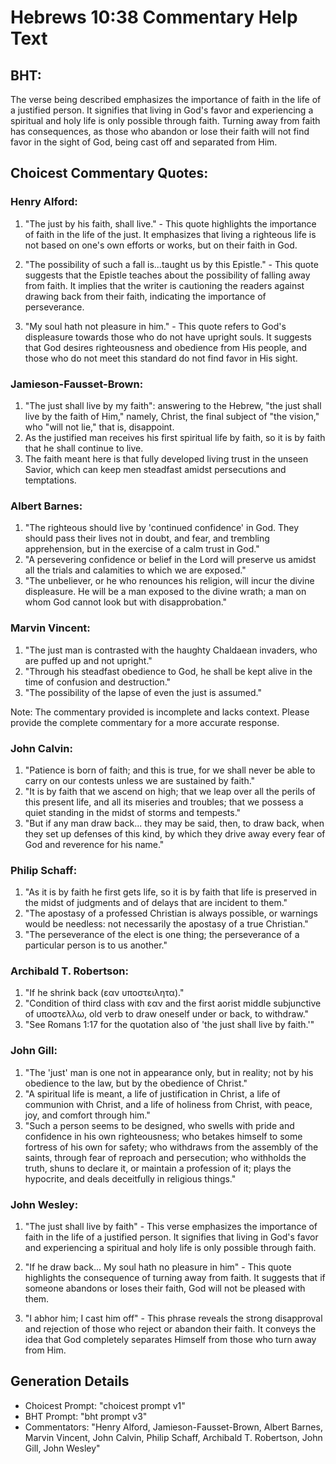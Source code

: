 # Hebrews 10:38 Commentary Help Text

## BHT:
The verse being described emphasizes the importance of faith in the life of a justified person. It signifies that living in God's favor and experiencing a spiritual and holy life is only possible through faith. Turning away from faith has consequences, as those who abandon or lose their faith will not find favor in the sight of God, being cast off and separated from Him.

## Choicest Commentary Quotes:
### Henry Alford:
1. "The just by his faith, shall live." - This quote highlights the importance of faith in the life of the just. It emphasizes that living a righteous life is not based on one's own efforts or works, but on their faith in God.

2. "The possibility of such a fall is...taught us by this Epistle." - This quote suggests that the Epistle teaches about the possibility of falling away from faith. It implies that the writer is cautioning the readers against drawing back from their faith, indicating the importance of perseverance.

3. "My soul hath not pleasure in him." - This quote refers to God's displeasure towards those who do not have upright souls. It suggests that God desires righteousness and obedience from His people, and those who do not meet this standard do not find favor in His sight.

### Jamieson-Fausset-Brown:
1. "The just shall live by my faith": answering to the Hebrew, "the just shall live by the faith of Him," namely, Christ, the final subject of "the vision," who "will not lie," that is, disappoint.
2. As the justified man receives his first spiritual life by faith, so it is by faith that he shall continue to live.
3. The faith meant here is that fully developed living trust in the unseen Savior, which can keep men steadfast amidst persecutions and temptations.

### Albert Barnes:
1. "The righteous should live by 'continued confidence' in God. They should pass their lives not in doubt, and fear, and trembling apprehension, but in the exercise of a calm trust in God." 
2. "A persevering confidence or belief in the Lord will preserve us amidst all the trials and calamities to which we are exposed."
3. "The unbeliever, or he who renounces his religion, will incur the divine displeasure. He will be a man exposed to the divine wrath; a man on whom God cannot look but with disapprobation."

### Marvin Vincent:
1. "The just man is contrasted with the haughty Chaldaean invaders, who are puffed up and not upright."
2. "Through his steadfast obedience to God, he shall be kept alive in the time of confusion and destruction."
3. "The possibility of the lapse of even the just is assumed."

Note: The commentary provided is incomplete and lacks context. Please provide the complete commentary for a more accurate response.

### John Calvin:
1. "Patience is born of faith; and this is true, for we shall never be able to carry on our contests unless we are sustained by faith."
2. "It is by faith that we ascend on high; that we leap over all the perils of this present life, and all its miseries and troubles; that we possess a quiet standing in the midst of storms and tempests."
3. "But if any man draw back... they may be said, then, to draw back, when they set up defenses of this kind, by which they drive away every fear of God and reverence for his name."

### Philip Schaff:
1. "As it is by faith he first gets life, so it is by faith that life is preserved in the midst of judgments and of delays that are incident to them."
2. "The apostasy of a professed Christian is always possible, or warnings would be needless: not necessarily the apostasy of a true Christian."
3. "The perseverance of the elect is one thing; the perseverance of a particular person is to us another."

### Archibald T. Robertson:
1. "If he shrink back (εαν υποστειλητα)."
2. "Condition of third class with εαν and the first aorist middle subjunctive of υποστελλω, old verb to draw oneself under or back, to withdraw."
3. "See Romans 1:17 for the quotation also of 'the just shall live by faith.'"

### John Gill:
1. "The 'just' man is one not in appearance only, but in reality; not by his obedience to the law, but by the obedience of Christ."
2. "A spiritual life is meant, a life of justification in Christ, a life of communion with Christ, and a life of holiness from Christ, with peace, joy, and comfort through him."
3. "Such a person seems to be designed, who swells with pride and confidence in his own righteousness; who betakes himself to some fortress of his own for safety; who withdraws from the assembly of the saints, through fear of reproach and persecution; who withholds the truth, shuns to declare it, or maintain a profession of it; plays the hypocrite, and deals deceitfully in religious things."

### John Wesley:
1. "The just shall live by faith" - This verse emphasizes the importance of faith in the life of a justified person. It signifies that living in God's favor and experiencing a spiritual and holy life is only possible through faith.

2. "If he draw back... My soul hath no pleasure in him" - This quote highlights the consequence of turning away from faith. It suggests that if someone abandons or loses their faith, God will not be pleased with them.

3. "I abhor him; I cast him off" - This phrase reveals the strong disapproval and rejection of those who reject or abandon their faith. It conveys the idea that God completely separates Himself from those who turn away from Him.


## Generation Details
- Choicest Prompt: "choicest prompt v1"
- BHT Prompt: "bht prompt v3"
- Commentators: "Henry Alford, Jamieson-Fausset-Brown, Albert Barnes, Marvin Vincent, John Calvin, Philip Schaff, Archibald T. Robertson, John Gill, John Wesley"
